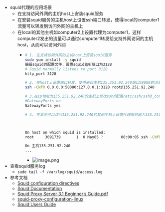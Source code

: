 - squid代理的应用场景
	- 在支持访问外网的主机host上安装squid服务
	- 在安装squid服务的主机host上设置ssh端口转发，使得local的computer1流量可以转发到访问外网的主机上
	- 在local的其他主机如computer2上设置代理为computer1，这样computer2发出的流量可以通过computer1转发给支持外网访问的主机host，从而可以访问外网
		- ```bash
		  # 1. 在支持访问外网的主机host上安装squid服务
		  sudo yum install -y squid
		  编辑squid的配置文件，设置squid监听端口为3128
		  # Squid normally listens to port 3128
		  http_port 3128
		  
		  # 2. 在host上设置端口转发，使得来自主机135.251.92.240端口58080的流量可以转发给host上的squid服务（监听端口为3128）
		  ssh -CNfR 0.0.0.0:58080:127.0.0.1:3128 root@135.251.92.240
		  
		  # 3.在ip地址为135.251.92.240的主机上修改sshd配置/etc/ssh/sshd_config如下，之后重启sshd服务使之生效
		  #GatewayPorts no
		  GatewayPorts yes
		  
		  # 4. 在本地可以访问135.251.92.240的其他主机上设置代理服务器为135.251.92.240:58080，这样该主机就可以访问外网
		  
		  
		  
		  On host on which squid is installed:
		  root     3091739       1  0 May05 ?        00:00:05 ssh -CNfR 0.0.0.0:58080:127.0.0.1:3128 root@135.251.92.240
		  
		  On 主机135.251.92.240
		  ...
		  
		  
		  ```
			- ![image.png](../assets/image_1672210455265_0.png)
- 查看squid服务log
	- `sudo tail -f /var/log/squid/access.log`
- 参考文档
	- [Squid configuration directives](https://www.squid-cache.org/Doc/config/)
	- [Squid Documentation](https://www.squid-cache.org/Doc/)
	- [Squid Proxy Server 3.1 Beginner’s Guide.pdf](https://github.com/neverusedname/MyBooks/blob/master/Squid%20Proxy%20Server%203.1%20Beginner%E2%80%99s%20Guide%20.pdf)
	- [squid-proxy-configuration-linux](https://linuxhint.com/squid-proxy-configuration-linux/)
	- [Squid Users Guide](https://projects.horms.net/projects/redundant_linux_paper/related/squid/index.html)